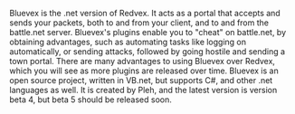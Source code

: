 Bluevex is the .net version of Redvex.  It acts as a portal that accepts and sends your packets, both to and from your client, and to and from the battle.net server.  Bluevex's plugins enable you to "cheat" on battle.net, by obtaining advantages, such as automating tasks like logging on automatically, or sending attacks, followed by going hostile and sending a town portal.  There are many advantages to using Bluevex over Redvex, which you will see as more plugins are released over time.  Bluevex is an open source project, written in VB.net, but supports C#, and other .net languages as well.  It is created by Pleh, and the latest version is version beta 4, but beta 5 should be released soon.
